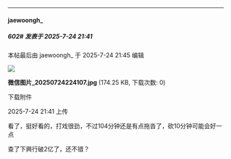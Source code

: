 ﻿
*****

####  jaewoongh_  
##### 602#       发表于 2025-7-24 21:41

 本帖最后由 jaewoongh_ 于 2025-7-24 21:45 编辑 

<img src="https://img.stage1st.com/forum/202507/24/214123xromudn4ver1umov.jpg" referrerpolicy="no-referrer">

<strong>微信图片_20250724224107.jpg</strong> (174.25 KB, 下载次数: 0)

下载附件

2025-7-24 21:41 上传

看了，挺好看的，打戏很劲，不过104分钟还是有点拖沓了，砍10分钟可能会好一点

查了下興行破2亿了，还不错？

